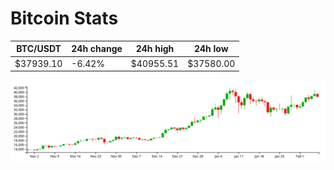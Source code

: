 # Bitcoin Stats

BTC/USDT|24h change|24h high|24h low|
|---|---|---|---|
|$37939.10|-6.42%|$40955.51|$37580.00|

<img src="./chart.svg">
